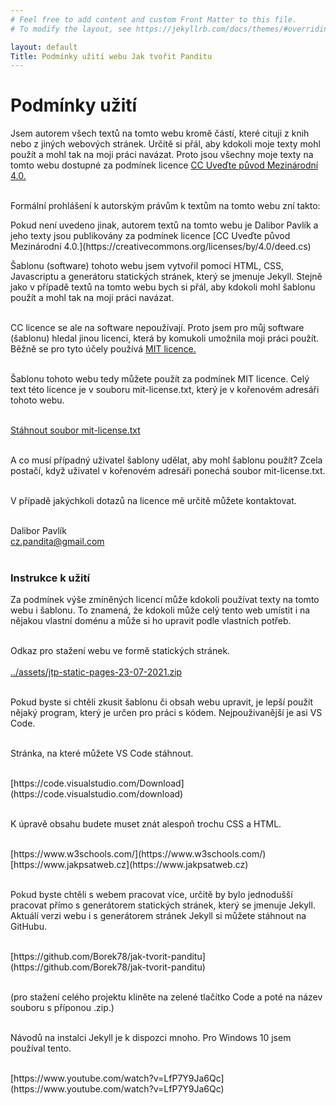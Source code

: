 ```yaml
---
# Feel free to add content and custom Front Matter to this file.
# To modify the layout, see https://jekyllrb.com/docs/themes/#overriding-theme-defaults

layout: default
Title: Podmínky užití webu Jak tvořit Panditu
---
```


# Podmínky užití

Jsem autorem všech textů na tomto webu kromě částí, které cituji z knih nebo z jiných webových stránek. Určitě si přál, aby kdokoli moje texty mohl použít a mohl tak na moji práci navázat. Proto jsou všechny moje texty na tomto webu dostupné za podmínek licence [CC Uveďte původ Mezinárodní 4.0.](https://creativecommons.org/licenses/by/4.0/deed.cs) <br><br>

Formální prohlášení k autorským právům k textům na tomto webu zní takto:

<div class="citace" markdown="1">
Pokud není uvedeno jinak, autorem textů na tomto webu je Dalibor Pavlík a jeho texty jsou publikovány za podmínek licence [CC Uveďte původ Mezinárodní 4.0.](https://creativecommons.org/licenses/by/4.0/deed.cs) 
</div>

Šablonu (software) tohoto webu jsem vytvořil pomocí HTML, CSS, Javascriptu a generátoru statických stránek, který se jmenuje Jekyll. Stejně jako v případě textů na tomto webu bych si přál, aby kdokoli mohl šablonu použít a mohl tak na moji práci navázat.<br><br>

CC licence se ale na software nepoužívají. Proto jsem pro můj software (šablonu) hledal jinou licenci, která by komukoli umožnila moji práci použít. Běžně se pro tyto účely používá [MIT licence.](https://cs.wikipedia.org/wiki/Licence_MIT)<br><br>

Šablonu tohoto webu tedy můžete použít za podmínek MIT licence.
Celý text této licence je v souboru mit-license.txt, který je v kořenovém adresáři tohoto webu.<br><br>

<a href="mit-license.txt" download>Stáhnout soubor mit-license.txt</a><br><br>

A co musí případný uživatel šablony udělat, aby mohl šablonu použít? Zcela postačí, když uživatel v kořenovém adresáři ponechá soubor mit-license.txt.
<br><br>

V případě jakýchkoli dotazů na licence mě určitě můžete kontaktovat.<br><br>

Dalibor Pavlík<br>
cz.pandita@gmail.com<br><br>

### Instrukce k užití

Za podmínek výše zmíněných licencí může kdokoli používat texty na tomto webu i šablonu. To znamená, že kdokoli může celý tento web umístit i na nějakou vlastní doménu a může si ho upravit podle vlastních potřeb.<br><br>

Odkaz pro stažení webu ve formě statických stránek.<br><br>
<a href="../assets/jtp-static-pages-23-07-2021.zip" download>../assets/jtp-static-pages-23-07-2021.zip</a><br><br>

Pokud byste si chtěli zkusit šablonu či obsah webu upravit, je lepší použít nějaký program, který je určen pro práci s kódem. Nejpouživanější je asi VS Code.<br><br>

Stránka, na které můžete VS Code stáhnout.<br><br>

<div class="do-not-break-out" markdown="1">
[https://code.visualstudio.com/Download](https://code.visualstudio.com/download)<br><br>
</div>

K úpravě obsahu budete muset znát alespoň trochu CSS a HTML.<br><br>

<div class="do-not-break-out" markdown="1">
[https://www.w3schools.com/](https://www.w3schools.com/)<br>
[https://www.jakpsatweb.cz](https://www.jakpsatweb.cz)<br><br>
</div>

Pokud byste chtěli s webem pracovat více, určitě by bylo jednodušší pracovat přímo s generátorem statických stránek, který se jmenuje Jekyll. Aktuálí verzi webu i s generátorem stránek Jekyll si můžete stáhnout na GitHubu. <br><br>

<div class="do-not-break-out" markdown="1">
[https://github.com/Borek78/jak-tvorit-panditu](https://github.com/Borek78/jak-tvorit-panditu)
</div><br>

(pro stažení celého projektu kliněte na zelené tlačítko Code a poté na název souboru s příponou .zip.)<br><br>

Návodů na instalci Jekyll je k dispozci mnoho. Pro Windows 10 jsem používal tento.<br><br>

<div class="do-not-break-out" markdown="1">
[https://www.youtube.com/watch?v=LfP7Y9Ja6Qc](https://www.youtube.com/watch?v=LfP7Y9Ja6Qc)
</div>
